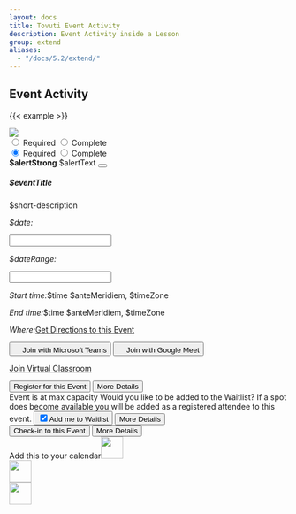 ```yaml
---
layout: docs
title: Tovuti Event Activity
description: Event Activity inside a Lesson
group: extend
aliases:
  - "/docs/5.2/extend/"
---
```




## Event Activity

<!-- markdownlint-disable -->
{{< example >}}
  <div class="row gap-2">
    <div class="col-12 d-flex flex-fill col-lg-8">
      <div class="border rounded shadow-sm">
        <div class="card border border-0 overflow-hidden">
          <div class="row g-0">
            <div class="col-lg-2 d-sm-block border border-0 position-relative">
              <img src="/docs/5.2/assets/img/tovuti/space3.jpg"
                class="border border-0 d-sm-blocks object-fit-cover img-fluid border-0 h-100">
              <div class="position-absolute top-0 start-0 rounded mx-2 my-2 p-2" x-ref="picker" type="span">
              <div class="btn-group-vertical w-100 rounded-0 border-bottom" role="group" aria-label="Horizontal radio toggle button group">
  <input type="radio" class="btn-check" name="vbtn-radio" id="vbtn-radio1" autocomplete="off" checked>
  <label class="btn bg-danger bg-opacity-25 text-danger rounded-0 border-0" for="vbtn-radio1"><i class="fa fa-circle-xmark me-2"></i>Required</label>
  <input type="radio" class="btn-check text-success" name="vbtn-radio" id="vbtn-radio2" autocomplete="off">
  <label class="btn bg-success bg-opacity-25 text-success rounded-0 border-0" for="vbtn-radio2"><i class="fa fa-circle-check me-2"></i>Complete</label>
</div>
</div>
            </div>
            <div class="col-lg-10 p-0">
            <div class="btn-group-vertical w-100 rounded-0 border-bottom" role="group" aria-label="Horizontal radio toggle button group">
  <input type="radio" class="btn-check" name="vbtn-radio" id="vbtn-radio1" autocomplete="off" checked>
  <label class="btn bg-danger bg-opacity-25 text-danger rounded-0 border-0" for="vbtn-radio1"><i class="fa fa-circle-xmark me-2"></i>Required</label>
  <input type="radio" class="btn-check text-success" name="vbtn-radio" id="vbtn-radio2" autocomplete="off">
  <label class="btn bg-success bg-opacity-25 text-success rounded-0 border-0" for="vbtn-radio2"><i class="fa fa-circle-check me-2"></i>Complete</label>
</div>
              <div class="alert alert-warning alert-dismissible fade show rounded-0 text-start mb-0" role="alert">
                <strong>$alertStrong</strong> $alertText
                <button type="button" class="btn-close" data-bs-dismiss="alert" aria-label="Close"></button>
              </div>
              <div class="card-body p-0">
                <div class="p-4 text-start">
                  <h5 class="card-title" contenteditable="true">$eventTitle<div class="isEditable"></div></h5>
                  <p class="position-relative mb-0" contenteditable="true">$short-description<span class="isEditable"></span></p>
                </div>
                <div class="hstack flex-wrap gap-1 p-3 w-100 border-top">
                      <div class="d-flex flex-wrap" x-data="{ value: ['11/09/2022'],
                              init() {
                                  let picker = flatpickr(this.$refs.picker, {
                                      dateFormat: 'm/d/Y',
                                      defaultDate: this.value,
                                      onChange: (date, dateString) => {
                                          this.value = dateString.split(' to ')  } })
                                  this.$watch('value', () => picker.setDate(this.value)) }, }">
                          <p class="ps-2 py-2 my-0"><i class="fa fa-calendar me-2"></i><em class="fw-bold fst-normal me-1">$date:</em></p>
                          <input class="border-0 ps-0 w-auto" x-ref="picker" type="text">
                      </div>
                      <div class="d-flex w-100 justify-content-start" x-data="{ value: ['11/09/2022', ' 11/27/2022'],
                              init() {
                                  let picker = flatpickr(this.$refs.picker, {
                                       mode: 'range',
                                      dateFormat: 'm/d/Y',
                                      defaultDate: this.value,
                                      onChange: (date, dateString) => {
                                          this.value = dateString.split(' to ')  } })
                                  this.$watch('value', () => picker.setDate(this.value)) }, }">
                          <p class="ps-2 py-2 my-0 text-start"><i class="fa fa-calendar me-2"></i><em class="fw-bold fst-normal me-1">$dateRange:</em></p>
                          <input class="border-0 ps-0 w-auto align-item-start" x-ref="picker" type="text">
                      </div>
                      <p class="ps-2 py-2 my-0 text-start w-100"><i class="fa fa-clock me-2"></i><em
                      class="fw-bold fst-normal me-1 w-100">Start time:</em>$time $anteMeridiem, $timeZone</p>
                      <p class="ps-2 py-2 my-0 text-start w-100"><i class="fa fa-alarm-clock me-2"></i><em
                      class="fw-bold fst-normal me-1">End time:</em>$time $anteMeridiem, $timeZone</p>
                      <p class="ps-2 py-2 my-0 text-start"><i class="fa fa-map me-2"></i><em
                      class="fw-bold fst-normal me-1">Where:</em><a href="">Get Directions to this Event</a></p>
                      <button type="button" class="btn btn-link ps-2 py-2 d-flex gap-2 justify-content-start align-items-center w-100"><img src="/docs/5.2/assets/img/tovuti/logos/teams.svg" class="object-fit-cover img-fluid text-decoration-none" style="height: 16px;">Join with Microsoft Teams</button>
                      <button type="button" class="btn btn-link ps-2 py-2 d-flex gap-2 justify-content-start align-items-center w-100"><img src="/docs/5.2/assets/img/tovuti/logos/g-meet.svg" class="object-fit-cover img-fluid text-decoration-none" style="height: 16px;">Join with Google Meet</button>
                      <p class="ps-2 py-2 my-0 w-100 text-start"><i class="fa fa-circle-video me-2"></i><a href="">Join Virtual Classroom</a></p>
                </div>
                <div
                  class="hstack bg-light flex-wrap gap-3 p-3 w-100 border-top align-items-bottom justify-content-between h-100">
                  <button type="button"
                    class="btn btn-link  text-decoration-none d-flex gap-2 justify-content-center align-items-center"><i
                      class="fa fa-right-to-bracket"></i>Register for this Event</button>
                  <button type="button" class="btn btn-brand-white border text-black text-decoration-none d-flex gap-2 justify-content-center align-items-center ps-2"><i class="fa fa-arrow-right"></i>More Details</button>
                </div>
                <div
                  class="hstack bg-light flex-wrap gap-3 p-3 w-100 border-top align-items-bottom justify-content-between h-100">
                  <span
                    class="bg-danger bg-opacity-10 p-2 rounded text-danger text-decoration-none d-flex gap-2 justify-content-center align-items-center"><i
                      class="fa fa-circle-xmark"></i>Event is at max capacity</span>
                  <span
                    class="text-start">Would you like to be added to the Waitlist? If a spot does become available you will be added as a registered attendee to this event.</span>
                  <button type="button" class="btn bg-warning border border-warning bg-opacity-10 text-black text-decoration-none d-flex gap-2 justify-content-center align-items-center ps-2"><input class="form-check-input m-0 p-22" type="checkbox" value="" id="flexCheckChecked" checked><label class="form-check-label" for="flexCheckChecked">Add me to Waitlist</label></button>
                  <button type="button" class="btn btn-brand-white border text-black text-decoration-none d-flex gap-2 justify-content-center align-items-center ps-2"><i class="fa fa-arrow-right"></i>More Details</button>
                </div>
                <div
                  class="hstack bg-light flex-wrap gap-3 p-3 w-100 border-top align-items-bottom justify-content-between h-100">
                  <button type="button"
                    class="btn btn-link  text-decoration-none d-flex gap-2 justify-content-center align-items-center"><i
                      class="fa-solid fa-check-to-slot"></i>Check-in to this Event</button>
                  <button type="button" class="btn btn-brand-white border text-black text-decoration-none d-flex gap-2 justify-content-center align-items-center ps-2"><i class="fa fa-arrow-right"></i>More Details</button>
                </div>
                <div class="hstack flex-wrap gap-1 p-3 w-100 border-top justify-content-evenly text-center"><span class="w-100 mb-2" data-ace='{"title":"$eventName","desc":"Event 2 description","location":"Location of Event 2","time":{"start":"March 27, 2016 12:00:00", "end":"November 10th, 2022 14:00:00", "zone":"+05:30"}, "organizer":{"name":"Tovuti LMS", "email": "bryan@tovutiteam.com"}}'>Add this to your calendar</span><a><img src="/docs/5.2/assets/img/tovuti/calendar/calendar_google.svg" class="w-auto" style="height:40px;"></a><div class="vr"></div><a><img src="/docs/5.2/assets/img/tovuti/calendar/calendar_iCloud.svg" class="w-auto" style="height:40px;"></a><div class="vr"></div><a><img src="/docs/5.2/assets/img/tovuti/calendar/calendar_yahoo.svg" class="w-auto" style="height:40px;"></a></div>
                <script>
                  $( ".addToCal" ).on( "click", function(){
                      $( this ).toggleClass( "open" );
                  } );

                  $( ".addToCalOptions a" ).on( "click", function(){
                      var $this = $( this ),
                          data = $this.closest( ".container" ).find( "button" ).data( "ace" ),
                          type = $this.data( "type" ),
                          url = "";
                      // console.log( data );
                      console.log( type );
                      switch( type ){
                          case "google":
                              url = getUrl_google( data );
                              break;
                          case "yahoo":
                              url = getUrl_yahoo( data );
                              break;
                          case "hotmail":
                              url = getUrl_hotmail( data );
                              break;
                          case "ics":
                              // Logic to download ics file.
                              break;
                          default:
                              break;
                      }
                      console.log( url );
                      window.open( url, '_blank' );
                  } );


                  function getUrl_google( data ) {
                      var url = 'https://www.google.com/calendar/event?action=TEMPLATE';
                      url += '&text=' + encodeURIComponent(data.title);
                      url += '&details=' + encodeURIComponent(data.desc);
                      url += '&location=' + encodeURIComponent(data.location);
                      url += '&dates=' + encodeURIComponent(_getUTCTime(data.time.start, data.time.zone) + '/' + _getUTCTime(data.time.end, data.time.zone));  // time needs to be sent as UTC and let Google handle converting to local
                      url += '&sprop=website:' + encodeURIComponent(data.url);
                      url += '&sprop=name:' + encodeURIComponent(data.organizer.name);
                      return url;
                  }
                  function getUrl_yahoo( data ) {
                      var url = 'http://calendar.yahoo.com?v=60';
                      url += '&TITLE=' + encodeURIComponent(data.title);
                      url += '&DESC=' + encodeURIComponent(data.desc);
                      url += '&URL=' + encodeURIComponent(data.url);
                      url += '&in_loc=' + encodeURIComponent(data.location);
                      url += '&ST=' + _getUTCTime(data.time.start, data.time.zone);
                      url += '&DUR=' + _getDateDiff(data.time.start, data.time.end);
                      return url;
                  }
                  function getUrl_hotmail( data ) {
                      var url = 'https://bay02.calendar.live.com/calendar/calendar.aspx?rru=addevent';
                      url += '&dtstart=' + _getUTCTime(data.time.start, data.time.zone);
                      url += '&dtend=' + _getUTCTime(data.time.end, data.time.zone);
                      url += '&summary=' + encodeURIComponent(data.title);
                      url += '&location=' + encodeURIComponent(data.location);
                      url += '&description=' + encodeURIComponent(data.desc);
                      url += '&allday=' + "false";
                      url += '&uid=' + "";
                      return url;
                  }

                  function _getUTCTime( dateObj, zone ) {
                      var newDateObj = _adjustToUTC(dateObj, zone);
                      return _getDatePart(newDateObj.getFullYear(),4) + _getDatePart(newDateObj.getMonth()+1,2) + _getDatePart(newDateObj.getDate(),2) + 'T' + _getDatePart(newDateObj.getHours(),2) + _getDatePart(newDateObj.getMinutes(),2) + _getDatePart(newDateObj.getSeconds(),2) + 'Z';
                  }

                  function _getDatePart(part, digits){
                      part = part.toString();
                      while(part.length < digits) {
                          part = '0' + part;
                      }
                      return part;
                  }

                  function _adjustToUTC(dateObj, zone){
                      var dateOut = new Date(dateObj),
                      hours, mins;

                      if(isNaN(dateOut.getTime())) {
                          return new Date();
                      }

                      // adjust to UTC
                      hours = zone.substring(1,3);
                      mins = zone.substring(4,6);
                      if(zone.substring(0,1) === '-') {
                          dateOut.setHours(dateOut.getHours() + (hours-0));
                          dateOut.setMinutes(dateOut.getMinutes() + (mins-0));
                      } else {
                          dateOut.setHours(dateOut.getHours() - hours);
                          dateOut.setMinutes(dateOut.getMinutes() - mins);
                      }
                      return dateOut;
                  }

                  function _getDateDiff(startDate, endDate) {
                      var diff = Math.floor((endDate - startDate)/60000),
                      hours = Math.floor(diff/60),
                      mins = diff - (hours * 60);
                      return this._getDatePart(hours,2) + this._getDatePart(mins,2);
                  }
                </script>
                <div
                  class="hstack bg-success flex-wrap gap-3 p-3 w-100 border-top align-items-bottom justify-content-between h-100 ps-4">
                  <span
                    class="text-decoration-none d-flex gap-2 ps-1 text-light justify-content-center align-items-center "><i
                      class="fa-solid fa-check"></i>You're Registered!</span>
                  <button type="button" class="btn btn-light text-black text-decoration-none d-flex gap-2 justify-content-center align-items-center ps-2"><i class="fa fa-arrow-right"></i>More Details</button>
                </div>
              </div>
            </div>
          </div>
        </div>
      </div>
    </div>
    <div class="col-12 col-md-4 d-flex flex-fill w-auto h-100">
      <div class="d-flex flex-fill w-100 bg-light flex-column p-0 border rounded shadow-sm">
        <div class="d-flex align-items-center justify-content-center gap-2 p-3 border-bottom text-success">
          <i class="fa-solid fa-circle-check"></i><span>Lesson Complete</span>
        </div>
        <div class="d-flex flex-column flex-lg-row align-items-center justify-content-center p-3 gap-3">
          <button type="button" class="btn btn-success w-md-auto"><i
              class="fa-solid fa-circle-check"></i></button>
          <div class="object-fit-cover next-lesson-cover rounded" style="background-image: url(/docs/5.2/assets/img/tovuti/pricing-modifiers/img/illustration.jpg); min-width:140px; min-height:140px; max-width: 100%; max-height: 100%; width: 100%; height:auto; aspect-ratio: 1 / 1; background-position: 50% 50%;">
          </div>
          <button type="button" class="btn btn-dark w-md-auto"><i class="fa-solid fa-unlock"></i></button>
        </div>
        <div class="d-flex align-items-center justify-content-center p-3 border-top gap-2">
          <a class="d-flex align-items-center justify-content-center gap-2 text-decoration-none"><i
              class="fa-solid fa-forward"></i>
            <h6 class="my-0 fw-normal">Continue to next Lesson</h6>
          </a>
        </div>
      </div>
    </div>
  </div>
{{< /example >}}


<!-- markdownlint-restore -->
